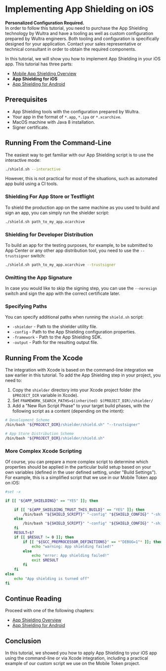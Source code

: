 # Implementing App Shielding on iOS

<!-- AUTHOR joshis_tweets 2020-06-22T00:00:00Z -->
<!-- SIDEBAR _Sidebar_iOS.md sticky -->
<!-- TEMPLATE tutorial -->

<div id="banner">
    <div class="alert alert-warning">
        <strong>Personalized Configuration Required.</strong><br/>
        <span>In order to follow this tutorial, you need to purchase the App Shielding technology by Wultra and have a tooling as well as custom configuration prepared by Wultra engineers. Both tooling and configuration is specifically designed for your application. Contact your sales representative or technical consultant in order to obtain the required components.</span>
    </div>
</div>

In this tutorial, we will show you how to implement App Shielding in your iOS app. This tutorial has three parts:

- [Mobile App Shielding Overview](./Readme.md)
- **App Shielding for iOS**
- [App Shielding for Android](./Android-Tutorial.md)

## Prerequisites

- App Shielding tools with the configuration prepared by Wultra.
- Your app in the format of `*.app`, `*.ipa` or `*.xcarchive`.
- MacOS machine with Java 8 installation.
- Signer certificate.

## Running From the Command-Line

The easiest way to get familiar with our App Shielding script is to use the interactive mode:

```sh
./shield.sh --interactive
```

However, this is not practical for most of the situations, such as automated app build using a CI tools.

### Shielding For App Store or Testflight

To shield the production app on the same machine as you used to build and sign an app, you can simply run the shielder script:

```sh
./shield.sh path_to_my_app.xcarchive
```

### Shielding for Developer Distribution

To build an app for the testing purposes, for example, to be submitted to App Center or any other app distribution tool, you need to use the `--trustsigner` switch:

```sh
./shield.sh path_to_my_app.xcarchive --trustsigner
```

### Omitting the App Signature

In case you would like to skip the signing step, you can use the `--noresign` switch and sign the app with the correct certificate later.

### Specifying Paths

You can specify additional paths when running the `shield.sh` script:

- `-shielder` - Path to the shielder utility file.
- `-config` - Path to the App Shielding configuration properties.
- `-framework` - Path to the App Shielding SDK.
- `-output` - Path for the resulting output file.

## Running From the Xcode

The integration with Xcode is based on the command-line integration we saw earlier in this tutorial. To add the App Shielding step in your project, you need to:

1. Copy the `shielder` directory into your Xcode project folder (the `$PROJECT_DIR` variable in Xcode).
2. Set `FRAMEWORK_SEARCH_PATHS=$(inherited) $(PROJECT_DIR)/shielder/`
3. Add a "New Run Script Phase" to your target build phases, with the following script as a content (depending on the intent):

```sh
# Development Scheme
/bin/bash "${PROJECT_DIR}/shielder/shield.sh" "--trustsigner"
```

```sh
# App Store Distribution Scheme
/bin/bash "${PROJECT_DIR}/shielder/shield.sh"
```

### More Complex Xcode Scripting

Of course, you can prepare a more complex script to determine which properties should be applied in the particular build setup based on your own variables (defined in the user defined setting, under "Build Settings"). For example, this is a simplified script that we use in our Mobile Token app on iOS:

```sh
#set -x

if [[ "${APP_SHIELDING}" == "YES" ]]; then

    if [[ "${APP_SHIELDING_TRUST_THIS_BUILD}" == "YES" ]]; then
        /bin/bash "${SHIELD_SCRIPT}" "-config" "${SHIELD_CONFIG}" "-shielder" "${SHIELD_UTILITY}" "-framework" "${SHIELD_FRAMEWORK}" "--trustsigner"
    else
        /bin/bash "${SHIELD_SCRIPT}" "-config" "${SHIELD_CONFIG}" "-shielder" "${SHIELD_UTILITY}" "-framework" "${SHIELD_FRAMEWORK}"
    fi
    RESULT=$?
    if [[ $RESULT != 0 ]]; then
        if [[ "${GCC_PREPROCESSOR_DEFINITIONS}" == *"DEBUG=1"* ]]; then
            echo "warning: App shielding failed!"
        else
            echo "error: App shielding failed!"
            exit $RESULT
        fi
    fi
else
    echo "App shielding is turned off"
fi
```

## Continue Reading

Proceed with one of the following chapters:

- [App Shielding Overview](./Readme.md)
- [App Shielding for Android](./Android-Tutorial.md)

## Conclusion

In this tutorial, we showed you how to apply App Shielding to your iOS app using the command-line or via Xcode integration, including a practical example of our custom script we use on the Mobile Token project.
